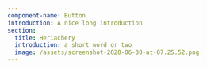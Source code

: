 ```yaml
---
component-name: Button
introduction: A nice long introduction
section:
  title: Heriachery
  introduction: a short word or two
  image: /assets/screenshot-2020-06-30-at-07.25.52.png
---
```

